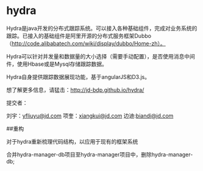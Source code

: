 hydra
=====

Hydra是java开发的分布式跟踪系统。可以接入各种基础组件，完成对业务系统的跟踪。已接入的基础组件是阿里开源的分布式服务框架Dubbo（http://code.alibabatech.com/wiki/display/dubbo/Home-zh）。

Hydra可以针对并发量和数据量的大小选择（需要手动配置），是否使用消息中间件，使用Hbase或是Mysql存储跟踪数据。

Hydra自身提供跟踪数据展现功能，基于angularJS和D3.js。

想了解更多信息，请猛击：http://jd-bdp.github.io/hydra/

提交者：

刘宇：yfliuyu@jd.com     项奎：xiangkui@jd.com     边迪:biandi@jd.com




##重构

对于hydra重新梳理代码结构，以应用于现有的框架系统

合并hydra-manager-db项目至hydra-manager项目中，删除hydra-manager-db;


